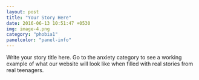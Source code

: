 ```yaml
---
layout: post
title: "Your Story Here"
date: 2016-06-13 10:51:47 +0530
img: image-4.png
category: "phobia1"
panelcolor: "panel-info"
---
```

Write your story title here. Go to the anxiety category to see a working example of what our website will look like when filled with real stories from real teenagers. 
